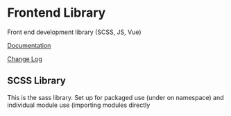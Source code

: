 # Frontend Library

Front end development library (SCSS, JS, Vue)

[Documentation](https://jscherbe.github.io/frontend/)

[Change Log](CHANGELOG.md)

## SCSS Library

This is the sass library. Set up for packaged use (under on namespace) and individual module use (importing modules directly